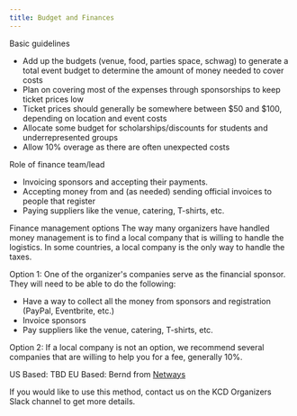 ```yaml
---
title: Budget and Finances
---
```


Basic guidelines

* Add up the budgets (venue, food, parties space, schwag) to generate a total event budget to determine the amount of money needed to cover costs
* Plan on covering most of the expenses through sponsorships to keep ticket prices low
* Ticket prices should generally be somewhere between $50 and $100, depending on location and event costs
* Allocate some budget for scholarships/discounts for students and underrepresented groups
* Allow 10% overage as there are often unexpected costs

Role of finance team/lead

* Invoicing sponsors and accepting their payments.
* Accepting money from and (as needed) sending official invoices to people that register
* Paying suppliers like the venue, catering, T-shirts, etc.

Finance management options
The way many  organizers have handled money management is to find a local company that is willing to handle the logistics. In some countries, a local company is the only way to handle the taxes.

Option 1: One of the organizer's companies serve as the financial sponsor. They will need to be able to do the following:

* Have a way to collect all the money from sponsors and registration (PayPal, Eventbrite, etc.)
* Invoice sponsors 
* Pay suppliers like the venue, catering, T-shirts, etc.

Option 2: If a local company is not an option, we recommend several companies that are willing to help you for a fee, generally 10%. 

US Based: TBD
EU Based: Bernd from [Netways](http://www.netways.com)

If you would like to use this method, contact us on the KCD Organizers Slack channel to get more details.


